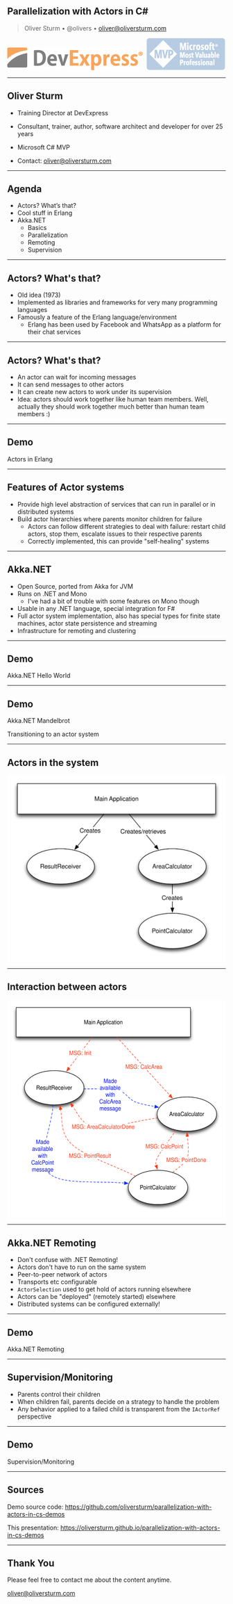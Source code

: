 Parallelization with Actors in C#
---------------------------------

> Oliver Sturm &bull; @olivers &bull; oliver@oliversturm.com

<img src="devexpress.png" class="plain" style="background:transparent;opacity:0.7;" alt="DevExpress">&nbsp;&nbsp;<img src="mvp.png" class="plain" style="background:transparent;opacity:0.4;" alt="MVP">

---

## Oliver Sturm

* Training Director at DevExpress
* Consultant, trainer, author, software architect and developer for over 25 years
* Microsoft C# MVP

* Contact: oliver@oliversturm.com

---

## Agenda

* Actors? What’s that?
* Cool stuff in Erlang
* Akka.NET
  * Basics
  * Parallelization
  * Remoting
  * Supervision

---

## Actors? What's that?

* Old idea (1973)
* Implemented as libraries and frameworks for very many programming languages
* Famously a feature of the Erlang language/environment
  * Erlang has been used by Facebook and WhatsApp as a platform for their chat services

---

## Actors? What's that?

* An actor can wait for incoming messages
* It can send messages to other actors
* It can create new actors to work under its supervision
* Idea: actors should work together like human team members. Well, actually they should work together much better than human team members :)

---

## Demo

Actors in Erlang

---

## Features of Actor systems

* Provide high level abstraction of services that can run in parallel or in distributed systems
* Build actor hierarchies where parents monitor children for failure
  * Actors can follow different strategies to deal with failure: restart child actors, stop them, escalate issues to their respective parents
  * Correctly implemented, this can provide "self-healing" systems

---

## Akka.NET

* Open Source, ported from Akka for JVM
* Runs on .NET and Mono
  * I've had a bit of trouble with some features on Mono though
* Usable in any .NET language, special integration for F#
* Full actor system implementation, also has special types for finite state machines, actor state persistence and streaming
* Infrastructure for remoting and clustering

---

## Demo

Akka.NET Hello World

---

## Demo

Akka.NET Mandelbrot

Transitioning to an actor system

---

## Actors in the system

<img src="actors1.svg" alt="Actors in the system" style="background: rgba(255, 255, 255, 0.5);">

---

## Interaction between actors

<img src="actors2.svg" alt="Interaction between actors" style="background: rgba(255, 255, 255, 0.5);height: 500px;">

---

## Akka.NET Remoting

* Don't confuse with .NET Remoting!
* Actors don't have to run on the same system
* Peer-to-peer network of actors
* Transports etc configurable
* `ActorSelection` used to get hold of actors running elsewhere
* Actors can be "deployed" (remotely started) elsewhere
* Distributed systems can be configured externally!

---

## Demo

Akka.NET Remoting

---

## Supervision/Monitoring

* Parents control their children
* When children fail, parents decide on a strategy to handle the problem
* Any behavior applied to a failed child is transparent from the `IActorRef` perspective

---

## Demo

Supervision/Monitoring

---

## Sources

Demo source code: https://github.com/oliversturm/parallelization-with-actors-in-cs-demos

This presentation: https://oliversturm.github.io/parallelization-with-actors-in-cs-demos

---

## Thank You

Please feel free to contact me about the content anytime.

oliver@oliversturm.com
